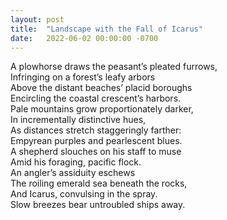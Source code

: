 ```yaml
---
layout: post
title:  "Landscape with the Fall of Icarus"
date:   2022-06-02 00:00:00 -0700
---
```

A plowhorse draws the peasant’s pleated furrows,  
Infringing on a forest’s leafy arbors  
Above the distant beaches’ placid boroughs  
Encircling the coastal crescent’s harbors.  
Pale mountains grow proportionately darker,  
In incrementally distinctive hues,  
As distances stretch staggeringly farther:  
Empyrean purples and pearlescent blues.  
A shepherd slouches on his staff to muse  
Amid his foraging, pacific flock.  
An angler’s assiduity eschews  
The roiling emerald sea beneath the rocks,  
And Icarus, convulsing in the spray.  
Slow breezes bear untroubled ships away.  